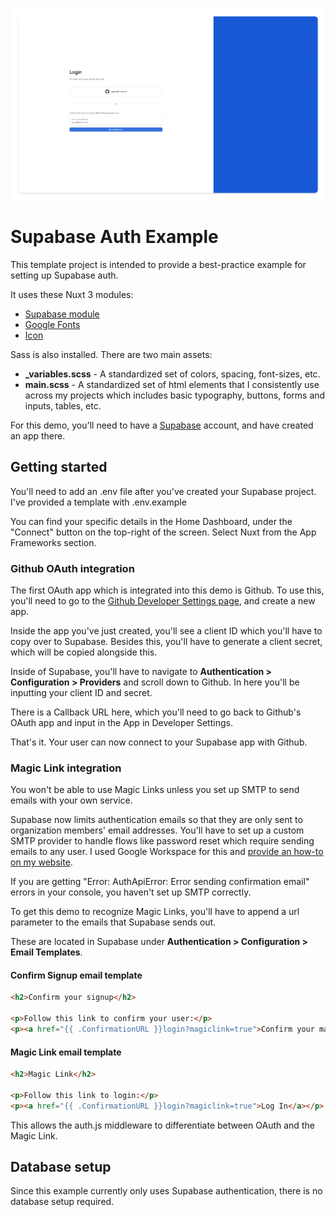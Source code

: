 ![Preview](https://github.com/ramijames/supabase-auth-example/blob/main/public/screenshot.png?raw=true)

# Supabase Auth Example

This template project is intended to provide a best-practice example for setting up Supabase auth. 

It uses these Nuxt 3 modules:

- [Supabase module](https://supabase.nuxtjs.org/get-started)
- [Google Fonts](https://google-fonts.nuxtjs.org/)
- [Icon](https://icones.js.org/)

Sass is also installed. There are two main assets:

- **_variables.scss** - A standardized set of colors, spacing, font-sizes, etc.
- **main.scss** - A standardized set of html elements that I consistently use across my projects which includes basic typography, buttons, forms and inputs, tables, etc.

For this demo, you'll need to have a [Supabase](https://supabase.com) account, and have created an app there.

## Getting started

You'll need to add an .env file after you've created your Supabase project. I've provided a template with .env.example

You can find your specific details in the Home Dashboard, under the "Connect" button on the top-right of the screen. Select Nuxt from the App Frameworks section.

### Github OAuth integration

The first OAuth app which is integrated into this demo is Github. To use this, you'll need to go to the [Github Developer Settings page](https://github.com/settings/developers), and create a new app.

Inside the app you've just created, you'll see a client ID which you'll have to copy over to Supabase. Besides this, you'll have to generate a client secret, which will be copied alongside this.

Inside of Supabase, you'll have to navigate to **Authentication > Configuration > Providers** and scroll down to Github. In here you'll be inputting your client ID and secret.

There is a Callback URL here, which you'll need to go back to Github's OAuth app and input in the App in Developer Settings.

That's it. Your user can now connect to your Supabase app with Github.

### Magic Link integration

You won't be able to use Magic Links unless you set up SMTP to send emails with your own service.

Supabase now limits authentication emails so that they are only sent to organization members' email addresses. You'll have to set up a custom SMTP provider to handle flows like password reset which require sending emails to any user. I used Google Workspace for this and [provide an how-to on my website](https://www.ramijames.com/thoughts/supabase-email-authentication-with-google-workspace).

If you are getting "Error: AuthApiError: Error sending confirmation email" errors in your console, you haven't set up SMTP correctly.

To get this demo to recognize Magic Links, you'll have to append a url parameter to the emails that Supabase sends out.

These are located in Supabase under **Authentication > Configuration > Email Templates**.

#### Confirm Signup email template

```html
<h2>Confirm your signup</h2>

<p>Follow this link to confirm your user:</p>
<p><a href="{{ .ConfirmationURL }}login?magiclink=true">Confirm your mail</a></p>
```

#### Magic Link email template
```html
<h2>Magic Link</h2>

<p>Follow this link to login:</p>
<p><a href="{{ .ConfirmationURL }}login?magiclink=true">Log In</a></p>
```

This allows the auth.js middleware to differentiate between OAuth and the Magic Link.

## Database setup

Since this example currently only uses Supabase authentication, there is no database setup required.
